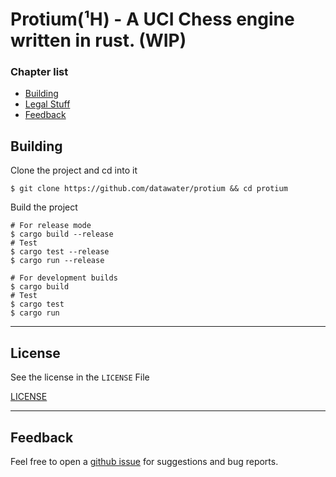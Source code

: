 # Protium(¹H) - A UCI Chess engine written in rust. (WIP)

### Chapter list 
- [Building](#building)
- [Legal Stuff](#license)
- [Feedback](#feedback)

## Building

Clone the project and cd into it
```shell
$ git clone https://github.com/datawater/protium && cd protium
```

Build the project

```shell
# For release mode
$ cargo build --release
# Test
$ cargo test --release
$ cargo run --release

# For development builds
$ cargo build
# Test
$ cargo test
$ cargo run
```
---
## License
See the license in the `LICENSE` File

[LICENSE](/LICENSE)

---

## Feedback

Feel free to open a [github issue](https://github.com/datawater/protium/issues) for suggestions and bug reports.
